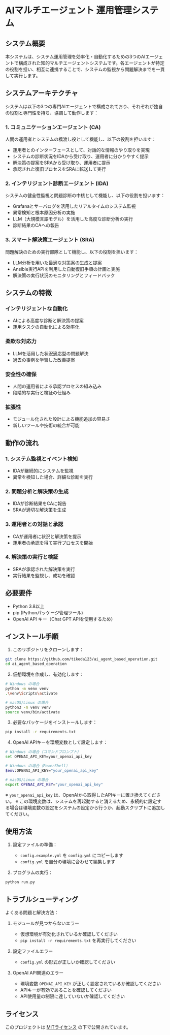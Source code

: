 # AIマルチエージェント 運用管理システム

## システム概要

本システムは、システム運用管理を効率化・自動化するための3つのAIエージェントで構成された知的マルチエージェントシステムです。各エージェントが特定の役割を担い、相互に連携することで、システムの監視から問題解決までを一貫して実行します。

## システムアーキテクチャ

システムは以下の3つの専門AIエージェントで構成されており、それぞれが独自の役割と専門性を持ち、協調して動作します：

### 1. コミュニケーションエージェント (CA)
人間の運用者とシステムの橋渡し役として機能し、以下の役割を担います：
- 運用者とのインターフェースとして、対話的な情報のやり取りを実現
- システムの診断状況をIDAから受け取り、運用者に分かりやすく提示
- 解決策の提案をSRAから受け取り、運用者に提示
- 承認された復旧プロセスをSRAに転送して実行

### 2. インテリジェント診断エージェント (IDA)
システムの健全性監視と問題診断の中核として機能し、以下の役割を担います：
- Grafanaとサーバログを活用したリアルタイムのシステム監視
- 異常検知と根本原因分析の実施
- LLM（大規模言語モデル）を活用した高度な診断分析の実行
- 診断結果のCAへの報告

### 3. スマート解決策エージェント (SRA)
問題解決のための実行部隊として機能し、以下の役割を担います：
- LLM分析を用いた最適な対策案の生成と提案
- Ansible実行APIを利用した自動復旧手順の計画と実施
- 解決策の実行状況のモニタリングとフィードバック

## システムの特徴

### インテリジェントな自動化
- AIによる高度な診断と解決策の提案
- 運用タスクの自動化による効率化

### 柔軟な対応力
- LLMを活用した状況適応型の問題解決
- 過去の事例を学習した改善提案

### 安全性の確保
- 人間の運用者による承認プロセスの組み込み
- 段階的な実行と検証の仕組み

### 拡張性
- モジュール化された設計による機能追加の容易さ
- 新しいツールや技術の統合が可能

## 動作の流れ

### 1. システム監視とイベント検知
- IDAが継続的にシステムを監視
- 異常を検知した場合、詳細な診断を実行

### 2. 問題分析と解決策の生成
- IDAが診断結果をCAに報告
- SRAが適切な解決策を生成

### 3. 運用者との対話と承認
- CAが運用者に状況と解決策を提示
- 運用者の承認を得て実行プロセスを開始

### 4. 解決策の実行と検証
- SRAが承認された解決策を実行
- 実行結果を監視し、成功を確認

## 必要要件

- Python 3.8以上
- pip (Pythonパッケージ管理ツール)
- OpenAI API キー（Chat GPT APIを使用するため）

## インストール手順

1. このリポジトリをクローンします：
```bash
git clone https://github.com/tikeda123/ai_agent_based_operation.git
cd ai_agent_based_operation
```

2. 仮想環境を作成し、有効化します：
```bash
# Windows の場合
python -m venv venv
.\venv\Scripts\activate

# macOS/Linux の場合
python3 -m venv venv
source venv/bin/activate
```

3. 必要なパッケージをインストールします：
```bash
pip install -r requirements.txt
```

4. OpenAI APIキーを環境変数として設定します：
```bash
# Windows の場合（コマンドプロンプト）
set OPENAI_API_KEY=your_openai_api_key

# Windows の場合（PowerShell）
$env:OPENAI_API_KEY="your_openai_api_key"

# macOS/Linux の場合
export OPENAI_API_KEY="your_openai_api_key"
```

※ `your_openai_api_key` は、OpenAIから取得したAPIキーに置き換えてください。
※ この環境変数は、システムを再起動すると消えるため、永続的に設定する場合は環境変数の設定をシステムの設定から行うか、起動スクリプトに追加してください。

## 使用方法

1. 設定ファイルの準備：
   - `config.example.yml` を `config.yml` にコピーします
   - `config.yml` を自分の環境に合わせて編集します

2. プログラムの実行：
```bash
python run.py
```

## トラブルシューティング

よくある問題と解決方法：

1. モジュールが見つからないエラー
   - 仮想環境が有効化されているか確認してください
   - `pip install -r requirements.txt` を再実行してください

2. 設定ファイルエラー
   - `config.yml` の形式が正しいか確認してください

3. OpenAI API関連のエラー
   - 環境変数 `OPENAI_API_KEY` が正しく設定されているか確認してください
   - APIキーが有効であることを確認してください
   - API使用量の制限に達していないか確認してください

## ライセンス

このプロジェクトは [MITライセンス](LICENSE) の下で公開されています。